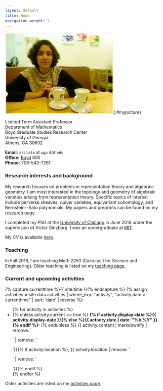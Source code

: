 ```yaml
---
layout: default
title: Home
navigation_weight: 1
---
```


<div class="intro">

![Asilata Bapat](assets/asilata-bapat.jpg){:#mypicture}

<div>

Limited Term Assistant Professor  
Department of Mathematics  
Boyd Graduate Studies Research Center  
University of Georgia  
Athens, GA 30602

**Email:** `asilata` at `uga` dot `edu`  
**Office:** [Boyd](http://www.uga.edu/a-z/location/boyd-graduate-research-studies/) 605  
**Phone:** 706-542-7261

</div>

</div>

### Research interests and background

My research focuses on problems in representation theory and algebraic geometry. 
I am most interested in the topology and geometry of algebraic varieties arising from representation theory.
Specific topics of interest include perverse sheaves, quiver varieties, equivariant cohomology, and Bernstein--Sato polynomials.
My papers and preprints can be found on my [research page](/research).

I completed my PhD at the [University of Chicago](http://www.uchicago.edu/) in June 2016 under the supervision of Victor Ginzburg.
I was an undergraduate at [MIT](http://web.mit.edu).

My CV is available [here](assets/bapat-cv.pdf).

### Teaching
In Fall 2016, I am teaching Math 2250 (Calculus I for Science and Engineering).
Older teaching is listed on my [teaching page](teaching/).

### Current and upcoming activities

{% capture currenttime %}{{ site.time }}{% endcapture %}
{% assign activities = site.data.activities | where_exp: "activity", "activity.date > currenttime" | sort: 'date' | reverse %}
<ul>
{% for activity in activities %}
<li>
{% unless activity.current == true %}
<strong>{% if activity.display-date %}{{ activity.display-date }}{% else %}{{ activity.date | date: "%b %Y" }}{% endif %}:</strong>
{% endunless %}
{{ activity.content | markdownify | remove: '<p>' | remove: '</p>'}}{% if activity.location %}, {{ activity.location | remove: '<p>' | remove: '</p>'}}{% endif %}
</li>
{% endfor %}
</ul>

Older activities are listed on my [activities page](activities/).


